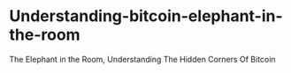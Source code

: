 # Understanding-bitcoin-elephant-in-the-room
The Elephant in the Room, Understanding The Hidden Corners Of Bitcoin
